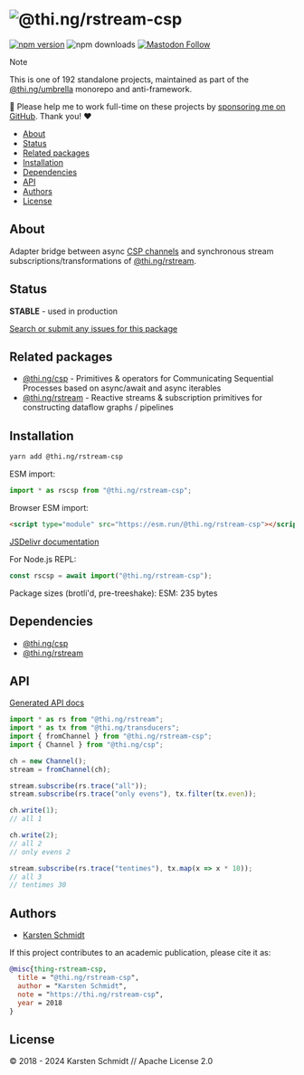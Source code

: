 <!-- This file is generated - DO NOT EDIT! -->
<!-- Please see: https://github.com/thi-ng/umbrella/blob/develop/CONTRIBUTING.md#changes-to-readme-files -->
# ![@thi.ng/rstream-csp](https://media.thi.ng/umbrella/banners-20230807/thing-rstream-csp.svg?bd7725fd)

[![npm version](https://img.shields.io/npm/v/@thi.ng/rstream-csp.svg)](https://www.npmjs.com/package/@thi.ng/rstream-csp)
![npm downloads](https://img.shields.io/npm/dm/@thi.ng/rstream-csp.svg)
[![Mastodon Follow](https://img.shields.io/mastodon/follow/109331703950160316?domain=https%3A%2F%2Fmastodon.thi.ng&style=social)](https://mastodon.thi.ng/@toxi)

> [!NOTE]
> This is one of 192 standalone projects, maintained as part
> of the [@thi.ng/umbrella](https://github.com/thi-ng/umbrella/) monorepo
> and anti-framework.
>
> 🚀 Please help me to work full-time on these projects by [sponsoring me on
> GitHub](https://github.com/sponsors/postspectacular). Thank you! ❤️

- [About](#about)
- [Status](#status)
- [Related packages](#related-packages)
- [Installation](#installation)
- [Dependencies](#dependencies)
- [API](#api)
- [Authors](#authors)
- [License](#license)

## About

Adapter bridge between async [CSP
channels](https://github.com/thi-ng/umbrella/tree/develop/packages/csp)
and synchronous stream subscriptions/transformations of
[@thi.ng/rstream](https://github.com/thi-ng/umbrella/tree/develop/packages/rstream).

## Status

**STABLE** - used in production

[Search or submit any issues for this package](https://github.com/thi-ng/umbrella/issues?q=%5Brstream-csp%5D+in%3Atitle)

## Related packages

- [@thi.ng/csp](https://github.com/thi-ng/umbrella/tree/develop/packages/csp) - Primitives & operators for Communicating Sequential Processes based on async/await and async iterables
- [@thi.ng/rstream](https://github.com/thi-ng/umbrella/tree/develop/packages/rstream) - Reactive streams & subscription primitives for constructing dataflow graphs / pipelines

## Installation

```bash
yarn add @thi.ng/rstream-csp
```

ESM import:

```ts
import * as rscsp from "@thi.ng/rstream-csp";
```

Browser ESM import:

```html
<script type="module" src="https://esm.run/@thi.ng/rstream-csp"></script>
```

[JSDelivr documentation](https://www.jsdelivr.com/)

For Node.js REPL:

```js
const rscsp = await import("@thi.ng/rstream-csp");
```

Package sizes (brotli'd, pre-treeshake): ESM: 235 bytes

## Dependencies

- [@thi.ng/csp](https://github.com/thi-ng/umbrella/tree/develop/packages/csp)
- [@thi.ng/rstream](https://github.com/thi-ng/umbrella/tree/develop/packages/rstream)

## API

[Generated API docs](https://docs.thi.ng/umbrella/rstream-csp/)

```ts
import * as rs from "@thi.ng/rstream";
import * as tx from "@thi.ng/transducers";
import { fromChannel } from "@thi.ng/rstream-csp";
import { Channel } from "@thi.ng/csp";

ch = new Channel();
stream = fromChannel(ch);

stream.subscribe(rs.trace("all"));
stream.subscribe(rs.trace("only evens"), tx.filter(tx.even));

ch.write(1);
// all 1

ch.write(2);
// all 2
// only evens 2

stream.subscribe(rs.trace("tentimes"), tx.map(x => x * 10));
// all 3
// tentimes 30
```

## Authors

- [Karsten Schmidt](https://thi.ng)

If this project contributes to an academic publication, please cite it as:

```bibtex
@misc{thing-rstream-csp,
  title = "@thi.ng/rstream-csp",
  author = "Karsten Schmidt",
  note = "https://thi.ng/rstream-csp",
  year = 2018
}
```

## License

&copy; 2018 - 2024 Karsten Schmidt // Apache License 2.0
